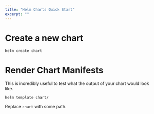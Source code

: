 ```yaml
---
title: "Helm Charts Quick Start"
excerpt: ""
---
```

# Create a new chart

```
helm create chart
```

# Render Chart Manifests

This is incredibly useful to test what the output of your chart would look like.

```
helm template chart/
```
Replace `chart` with some path.
